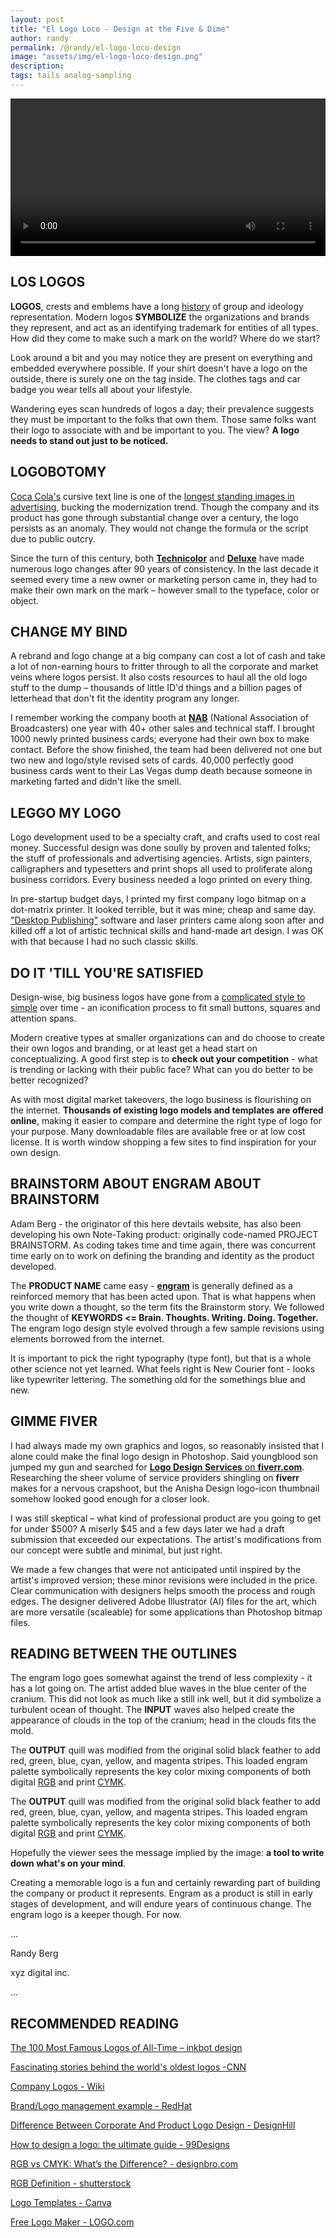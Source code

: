 ```yaml
---
layout: post
title: "El Logo Loco - Design at the Five & Dime"
author: randy
permalink: /@randy/el-logo-loco-design
image: "assets/img/el-logo-loco-design.png"
description: 
tags: tails analog-sampling
---
```


<video width="720" height="auto" controls style="max-width: 100%">
   <source src="/assets/el-logo-loco-design-720.mp4" type="video/mp4">
</video>

## LOS LOGOS

**LOGOS**, crests and emblems have a long [history](https://99designs.com/blog/design-history-movements/the-history-of-logos) of group and ideology representation. Modern logos **SYMBOLIZE** the organizations and brands they represent, and act as an identifying trademark for entities of all types. How did they come to make such a mark on the world? Where do we start?

Look around a bit and you may notice they are present on everything and embedded everywhere possible. If your shirt doesn't have a logo on the outside, there is surely one on the tag inside. The clothes tags and car badge you wear tells all about your lifestyle.

Wandering eyes scan hundreds of logos a day; their prevalence suggests they must be important to the folks that own them. Those same folks want their logo to associate with and be important to you. The view? **A logo needs to stand out just to be noticed.**

## LOGOBOTOMY

[Coca Cola's](https://dailyinfographic.com/coca-cola-logo-evolution) cursive text line is one of the [longest standing images in advertising](https://www.tailorbrands.com/blog/logo-names), bucking the modernization trend. Though the company and its product has gone through substantial change over a century, the logo persists as an anomaly. They would not change the formula or the script due to public outcry.

Since the turn of this century, both [**Technicolor**](https://logo-timeline.fandom.com/wiki/Technicolor) and [**Deluxe**](https://logo-timeline.fandom.com/wiki/Deluxe) have made numerous logo changes after 90 years of consistency. In the last decade it seemed every time a new owner or marketing person came in, they had to make their own mark on the mark – however small to the typeface, color or object.

## CHANGE MY BIND

A rebrand and logo change at a big company can cost a lot of cash and take a lot of non-earning hours to fritter through to all the corporate and market veins where logos persist. It also costs resources to haul all the old logo stuff to the dump – thousands of little ID'd things and a billion pages of letterhead that don't fit the identity program any longer.

I remember working the company booth at [**NAB**](https://www.nab.org) (National Association of Broadcasters) one year with 40+ other sales and technical staff. I brought 1000 newly printed business cards; everyone had their own box to make contact. Before the show finished, the team had been delivered not one but two new and logo/style revised sets of cards. 40,000 perfectly good business cards went to their Las Vegas dump death because someone in marketing farted and didn't like the smell.

## LEGGO MY LOGO

Logo development used to be a specialty craft, and crafts used to cost real money. Successful design was done soully by proven and talented folks; the stuff of professionals and advertising agencies. Artists, sign painters, calligraphers and typesetters and print shops all used to proliferate along business corridors. Every business needed a logo printed on every thing.

In pre-startup budget days, I printed my first company logo bitmap on a dot-matrix printer. It looked terrible, but it was mine; cheap and same day. ["Desktop Publishing"](https://en.wikipedia.org/wiki/Desktop_publishing) software and laser printers came along soon after and killed off a lot of artistic technical skills and hand-made art design. I was OK with that because I had no such classic skills.

## DO IT 'TILL YOU'RE SATISFIED

Design-wise, big business logos have gone from a [complicated style to simple](https://stacker.com/stories/2944/50-company-logos-then-and-now) over time - an iconification process to fit small buttons, squares and attention spans.

Modern creative types at smaller organizations can and do choose to create their own logos and branding, or at least get a head start on conceptualizing. A good first step is to **check out your competition** - what is trending or lacking with their public face? What can you do better to be better recognized?

As with most digital market takeovers, the logo business is flourishing on the internet. **Thousands of existing logo models and templates are offered online**, making it easier to compare and determine the right type of logo for your purpose. Many downloadable files are available free or at low cost license. It is worth window shopping a few sites to find inspiration for your own design.

## BRAINSTORM ABOUT ENGRAM ABOUT BRAINSTORM

Adam Berg - the originator of this here devtails website, has also been developing his own Note-Taking product: originally code-named PROJECT BRAINSTORM. As coding takes time and time again, there was concurrent time early on to work on defining the branding and identity as the product developed.

The **PRODUCT NAME** came easy - [**engram**](https://engramhq.xyz/blog) is generally defined as a reinforced memory that has been acted upon. That is what happens when you write down a thought, so the term fits the Brainstorm story. We followed the thought of **KEYWORDS <= Brain. Thoughts. Writing. Doing. Together.** The engram logo design style evolved through a few sample revisions using elements borrowed from the internet.

It is important to pick the right typography (type font), but that is a whole other science not yet learned. What feels right is New Courier font - looks like typewriter lettering. The something old for the somethings blue and new.

## GIMME FIVER

I had always made my own graphics and logos, so reasonably insisted that I alone could make the final logo design in Photoshop. Said youngblood son jumped my gun and searched for [**Logo Design Services** on **fiverr.com**](https://www.fiverr.com/categories/graphics-design/creative-logo-design). Researching the sheer volume of service providers shingling on **fiverr** makes for a nervous crapshoot, but the Anisha Design logo-icon thumbnail somehow looked good enough for a closer look.

I was still skeptical – what kind of professional product are you going to get for under $500? A miserly $45 and a few days later we had a draft submission that exceeded our expectations. The artist's modifications from our concept were subtle and minimal, but just right.

We made a few changes that were not anticipated until inspired by the artist's improved version; these minor revisions were included in the price. Clear communication with designers helps smooth the process and rough edges. The designer delivered Adobe Illustrator (AI) files for the art, which are more versatile (scaleable) for some applications than Photoshop bitmap files.

## READING BETWEEN THE OUTLINES

The engram logo goes somewhat against the trend of less complexity - it has a lot going on. The artist added blue waves in the blue center of the cranium. This did not look as much like a still ink well, but it did symbolize a turbulent ocean of thought. The **INPUT** waves also helped create the appearance of clouds in the top of the cranium; head in the clouds fits the mold.

The **OUTPUT** quill was modified from the original solid black feather to add red, green, blue, cyan, yellow, and magenta stripes. This loaded engram palette symbolically represents the key color mixing components of both digital [RGB](https://en.wikipedia.org/wiki/RGB_color_model) and print [CYMK](https://en.wikipedia.org/wiki/CYMK_color_model).

The **OUTPUT** quill was modified from the original solid black feather to add red, green, blue, cyan, yellow, and magenta stripes. This loaded engram palette symbolically represents the key color mixing components of both digital [RGB](https://en.wikipedia.org/wiki/RGB_color_model) and print [CYMK](https://en.wikipedia.org/wiki/CYMK_color_model).

Hopefully the viewer sees the message implied by the image: **a tool to write down what's on your mind**.

Creating a memorable logo is a fun and certainly rewarding part of building the company or product it represents. Engram as a product is still in early stages of development, and will endure years of continuous change. The engram logo is a keeper though. For now.

...

Randy Berg

xyz digital inc.

...

## RECOMMENDED READING

[The 100 Most Famous Logos of All-Time – inkbot design](https://inkbotdesign.com/100-famous-logos)

[Fascinating stories behind the world's oldest logos -CNN](https://www.cnn.com/style/article/logo-design-history/index.html)

[Company Logos - Wiki](https://en.wikipedia.org/wiki/Category:Company_logos)

[Brand/Logo management example - RedHat](https://www.redhat.com/en/about/brand/standards/product-logos)

[Difference Between Corporate And Product Logo Design - DesignHill](https://www.designhill.com/design-blog/difference-between-corporate-product-logo-design)

[How to design a logo: the ultimate guide - 99Designs](https://99designs.com/blog/logo-branding/how-to-design-logo)

[RGB vs CMYK: What’s the Difference? - designbro.com](https://designbro.com/blog/guides/rgb-vs-cmyk)

[RGB Definition - shutterstock](https://www.shutterstock.com/blog/rgb-definition-design-work)

[Logo Templates - Canva](https://www.canva.com/logos/templates)

[Free Logo Maker - LOGO.com](https://logo.com)
